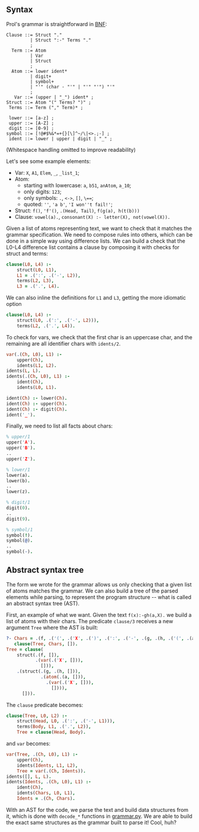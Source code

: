 ## Syntax

Prol's grammar is straightforward in [BNF](https://en.wikipedia.org/wiki/Backus%E2%80%93Naur_form):

```ebnf
Clause ::= Struct "."
         | Struct ":-" Terms "."
         ;
  Term ::= Atom
         | Var
         | Struct
         ;
  Atom ::= lower ident*
         | digit+
         | symbol+
         | "'" (char - "'" | "'" "'") "'"
         ;
   Var ::= (upper | "_") ident* ;
Struct ::= Atom "(" Terms? ")" ;
 Terms ::= Term ("," Term)* ;

 lower ::= [a-z] ;
 upper ::= [A-Z] ;
 digit ::= [0-9] ;
symbol ::= [!@#$%&*=+{}[\]^~/\|<>.;-] ;
 ident ::= lower | upper | digit | "_" ;
``` 

(Whitespace handling omitted to improve readability)

Let's see some example elements:

- Var: `X`, `A1`, `Elem`, `_`, `_list_1`;
- Atom:
  - starting with lowercase: `a`, `b51`, `anAtom`, `a_10`;
  - only digits: `123`;
  - only symbols: `.`, `<->`, `[]`, `\==`;
  - quoted: `''`, `'a b'`, `'I won''t fail!'`;
- Struct: `f()`, `'f'()`, `.(Head, Tail)`, `f(g(a), h(t(b)))`
- Clause: `vowel(a).`, `consonant(X) :- letter(X), not(vowel(X)).`

Given a list of atoms representing text, we want to check that it matches
the grammar specification.
We need to compose rules into others, which can be done in a simple way using difference lists.
We can build a check that the L0-L4 difference list contains a clause by
composing it with checks for struct and terms:

```prolog
clause(L0, L4) :-
    struct(L0, L1),
    L1 = .(':', .('-', L2)),
    terms(L2, L3),
    L3 = .('.', L4).
```

We can also inline the definitions for `L1` and `L3`, getting the more
idiomatic option

```prolog
clause(L0, L4) :-
    struct(L0, .(':', .('-', L2))),
    terms(L2, .('.', L4)).
```

To check for vars, we check that the first char is an uppercase char,
and the remaining are all identifier chars with `idents/2`. 


```prolog
var(.(Ch, L0), L1) :-
    upper(Ch),
    idents(L1, L2).
idents(L, L).
idents(.(Ch, L0), L1) :-
    ident(Ch),
    idents(L0, L1).

ident(Ch) :- lower(Ch).
ident(Ch) :- upper(Ch).
ident(Ch) :- digit(Ch).
ident('_').
```

Finally, we need to list all facts about chars:

```prolog
% upper/1
upper('A').
upper('B').
..
upper('Z').

% lower/1
lower(a).
lower(b).
..
lower(z).

% digit/1
digit(0).
..
digit(9).

% symbol/1
symbol(!).
symbol(@).
..
symbol(-).
```

## Abstract syntax tree

The form we wrote for the grammar allows us only checking that a 
given list of atoms matches the grammar.
We can also build a tree of the parsed elements while parsing,
to represent the program structure -- what is called an abstract
syntax tree (AST).

First, an example of what we want. Given the text `f(x):-gh(a,X).` we
build a list of atoms with their chars.
The predicate `clause/3` receives a new argument `Tree` where the AST is built:

```prolog
?- Chars = .(f, .('(', .('X', .(')', .(':', .('-', .(g, .(h, .('(', .(a, .(',', .('X', .(')', .('.', [])))))))))))))),
   clause(Tree, Chars, []).
Tree = clause(
    struct(.(f, []),
           .(var(.('X', [])),
             [])),
    .(struct(.(g, .(h, [])),
             .(atom(.(a, [])),
               .(var(.('X', [])),
                 []))),
      [])).
```

The `clause` predicate becomes:

```prolog
clause(Tree, L0, L2) :-
    struct(Head, L0, .(':', .('-', L1))),
    terms(Body, L1, .('.', L2)),
    Tree = clause(Head, Body).
```

and `var` becomes:

```prolog
var(Tree, .(Ch, L0), L1) :-
    upper(Ch),
    idents(Idents, L1, L2),
    Tree = var(.(Ch, Idents)).
idents([], L, L).
idents(Idents, .(Ch, L0), L1) :-
    ident(Ch),
    idents(Chars, L0, L1),
    Idents = .(Ch, Chars).
```

With an AST for the code, we parse the text and build data structures from it, which is done
with `decode_*` functions in [grammar.py](grammar.py).
We are able to build the exact same structures as the grammar built to parse it! Cool, huh?


